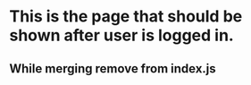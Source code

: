 # This is the page that should be shown after user is logged in.

## While merging remove from index.js
